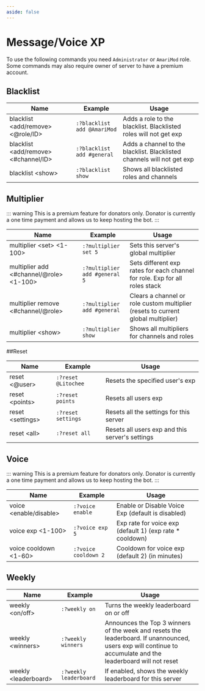 ```yaml
---
aside: false
---
```


# Message/Voice XP

To use the following commands you need `Administrator` or `AmariMod` role. Some commands may also require owner of server to have a premium account.

## Blacklist

| Name                                                 | Example                     | Usage                                                                  |
| ---------------------------------------------------- | --------------------------- | ---------------------------------------------------------------------- |
| blacklist &#60;add/remove&#62; &#60;@role/ID&#62;    | `:?blacklist add @AmariMod` | Adds a role to the blacklist. Blacklisted roles will not get exp       |
| blacklist &#60;add/remove&#62; &#60;#channel/ID&#62; | `:?blacklist add #general`  | Adds a channel to the blacklist. Blacklisted channels will not get exp |
| blacklist &#60;show&#62;                             | `:?blacklist show`          | Shows all blacklisted roles and channels                               |

## Multiplier

::: warning
This is a premium feature for donators only. Donator is currently a one time payment and allows us to keep hosting the bot.
:::

| Name                                                    | Example                       | Usage                                                                            |
| ------------------------------------------------------- | ----------------------------- | -------------------------------------------------------------------------------- |
| multiplier &#60;set&#62; &#60;1-100&#62;                | `:?multiplier set 5`          | Sets this server's global multiplier                                             |
| multiplier add &#60;#channel/@role&#62; &#60;1-100&#62; | `:?multiplier add #general 5` | Sets different exp rates for each channel for role. Exp for all roles stack      |
| multiplier remove &#60;#channel/@role&#62;              | `:?multiplier add #general`   | Clears a channel or role custom multiplier (resets to current global multiplier) |
| multiplier &#60;show&#62;                               | `:?multiplier show`           | Shows all multipliers for channels and roles                                     |

##Reset

| Name                     | Example             | Usage                                           |
| ------------------------ | ------------------- | ----------------------------------------------- |
| reset &#60;@user&#62;    | `:?reset @Litochee` | Resets the specified user's exp                 |
| reset &#60;points&#62;   | `:?reset points`    | Resets all users exp                            |
| reset &#60;settings&#62; | `:?reset settings`  | Resets all the settings for this server         |
| reset &#60;all&#62;      | `:?reset all`       | Resets all users exp and this server's settings |

## Voice

::: warning
This is a premium feature for donators only. Donator is currently a one time payment and allows us to keep hosting the bot.
:::

| Name                           | Example              | Usage                                                     |
| ------------------------------ | -------------------- | --------------------------------------------------------- |
| voice &#60;enable/disable&#62; | `:?voice enable`     | Enable or Disable Voice Exp (default is disabled)         |
| voice exp &#60;1-100&#62;      | `:?voice exp 5`      | Exp rate for voice exp (default 1) (exp rate \* cooldown) |
| voice cooldown &#60;1-60&#62;  | `:?voice cooldown 2` | Cooldown for voice exp (default 2) (in minutes)           |

## Weekly

| Name                         | Example                | Usage                                                                                                                                                        |
| ---------------------------- | ---------------------- | ------------------------------------------------------------------------------------------------------------------------------------------------------------ |
| weekly &#60;on/off&#62;      | `:?weekly on`          | Turns the weekly leaderboard on or off                                                                                                                       |
| weekly &#60;winners&#62;     | `:?weekly winners`     | Announces the Top 3 winners of the week and resets the leaderboard. If unannounced, users exp will continue to accumulate and the leaderboard will not reset |
| weekly &#60;leaderboard&#62; | `:?weekly leaderboard` | If enabled, shows the weekly leaderboard for this server                                                                                                     |
